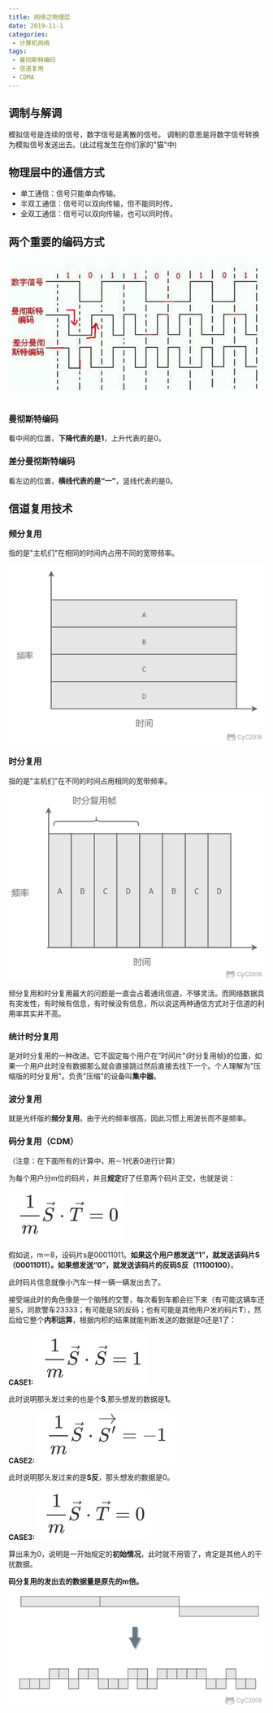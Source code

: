 ```yaml
---
title: 网络之物理层
date: 2019-11-1
categories: 
 - 计算机网络
tags: 
 - 曼彻斯特编码
 - 信道复用
 - CDMA
---
```


## 调制与解调
模拟信号是连续的信号，数字信号是离散的信号。
调制的意思是将数字信号转换为模拟信号发送出去。(此过程发生在你们家的"猫"中)
## 物理层中的通信方式

- 单工通信：信号只能单向传输。
- 半双工通信：信号可以双向传输，但不能同时传。
- 全双工通信：信号可以双向传输，也可以同时传。

## 两个重要的编码方式

![01](./net_02/01.png)

### 曼彻斯特编码

看中间的位置，**下降代表的是1**，上升代表的是0。

### 差分曼彻斯特编码

看左边的位置，**横线代表的是“一”**，竖线代表的是0。

## 信道复用技术

### 频分复用
指的是"主机们"在相同的时间内占用不同的宽带频率。

![](./net_02/02.png)

### 时分复用

指的是"主机们"在不同的时间占用相同的宽带频率。

![](./net_02/03.png)

频分复用和时分复用最大的问题是一直会占着通讯信道，不够灵活。而网络数据具有突发性，有时候有信息，有时候没有信息，所以说这两种通信方式对于信道的利用率其实并不高。

### 统计时分复用
是对时分复用的一种改进。它不固定每个用户在”时间片"(时分复用帧)的位置，如果一个用户此时没有数据那么就会直接跳过然后直接去找下一个。个人理解为"压缩版的时分复用"。负责"压缩"的设备叫**集中器**。

### 波分复用

就是光纤版的**频分复用**。由于光的频率很高，因此习惯上用波长而不是频率。

### 码分复用（CDM）

（注意：在下面所有的计算中，用－1代表0进行计算）

为每个用户分m位的码片，并且**规定**好了任意两个码片正交，也就是说：

![04](./net_02/04.png)

假如说，m＝8，设码片s是00011011。**如果这个用户想发送“1”，就发送该码片S（00011011）。如果想发送“0”，就发送该码片的反码S反（11100100）**。

此时码片信息就像小汽车一样一辆一辆发出去了。

接受端此时的角色像是一个脑残的交警，每次看到车都会拦下来（有可能这辆车还是S，同款警车23333；有可能是S的反码；也有可能是其他用户发的码片**T**），然后给它整个**内积运算**，根据内积的结果就能判断发送的数据是0还是1了：

**CASE1:**![05](./net_02/05.png)

此时说明那头发过来的也是个**S**,那头想发的数据是**1**。

**CASE2:**![06](./net_02/06.png)

此时说明那头发过来的是**S反**，那头想发的数据是0。

**CASE3:**![04](./net_02/04.png)

算出来为0，说明是一开始规定的**初始情况**，此时就不用管了，肯定是其他人的干扰数据。



**码分复用的发出去的数据量是原先的m倍。**

![07](./net_02/07.png)
